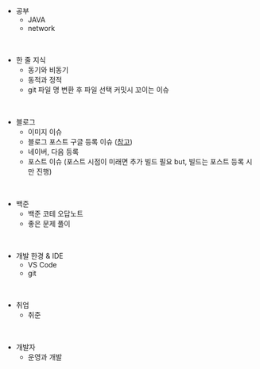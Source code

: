 - 공부
  - JAVA
  - network

<br>

- 한 줄 지식
  - 동기와 비동기
  - 동적과 정적
  - git 파일 명 변환 후 파일 선택 커밋시 꼬이는 이슈

<br>

- 블로그
  - 이미지 이슈
  - 블로그 포스트 구글 등록 이슈 ([참고](https://www.betterweb.or.kr/blog/%EC%84%9C%EC%B9%98-%EC%BD%98%EC%86%94-%EC%9D%B4%EC%95%BC%EA%B8%B0-6-%EA%B2%80%EC%83%89%EC%97%90-%EB%82%98%EC%98%A4%EC%A7%80-%EC%95%8A%EC%95%84%EC%9A%94/))
  - 네이버, 다음 등록
  - 포스트 이슈 (포스트 시점이 미래면 추가 빌드 필요 but, 빌드는 포스트 등록 시만 진행)

<br>

- 백준
  - 백준 코테 오답노트
  - 좋은 문제 풀이

<br>

- 개발 한경 & IDE
  - VS Code
  - git

<br>

- 취업
  - 취준

<br>

- 개발자
  - 운영과 개발
